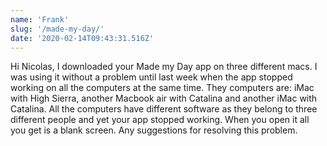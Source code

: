 ```yaml
---
name: 'Frank'
slug: '/made-my-day/'
date: '2020-02-14T09:43:31.516Z'
---
```


Hi Nicolas,
I downloaded your Made my Day app on three different macs. I was using it without a problem until last week when the app stopped working on all the computers at the same time. They computers are: iMac with High Sierra, another Macbook air with Catalina and another iMac with Catalina. All the computers have different software as they belong to three different people and yet your app stopped working. When you open it all you get is a blank screen. Any suggestions for resolving this problem.
